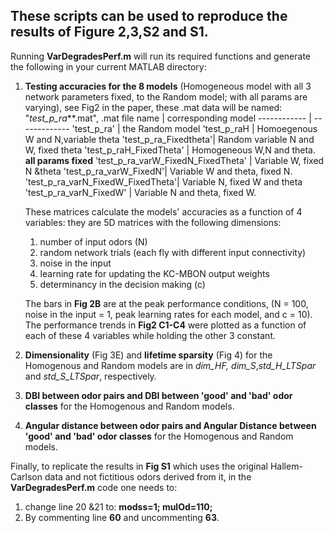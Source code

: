 ## These scripts can be used to reproduce the results of Figure 2,3,S2 and S1. 

Running **VarDegradesPerf.m** will run its required functions and generate the following in your current MATLAB directory:

1. **Testing accuracies for the 8 models** (Homogeneous model with all 3 network parameters fixed, to the Random model; with all params are varying), see Fig2 in the paper, these .mat data will be named: "*test_p_ra***.mat", 
   .mat file name | corresponding model
   ------------ | -------------
   'test_p_ra' | the Random model
   'test_p_raH | Homoegenous W and N,variable theta
   'test_p_ra_Fixedtheta'| Random variable N and W, fixed theta
   'test_p_raH_FixedTheta' | Homogeneous W,N and theta. **all params fixed**
   'test_p_ra_varW_FixedN_FixedTheta' | Variable W, fixed N &theta
   'test_p_ra_varW_FixedN'| Variable W and theta, fixed N. 
   'test_p_ra_varN_FixedW_FixedTheta'| Variable N, fixed W and theta
   'test_p_ra_varN_FixedW' | Variable N and theta, fixed W.

   These matrices calculate the models' accuracies as a function of 4 variables: they are 5D matrices with the following dimensions:
   1. number of input odors (N)
   2. random network trials (each fly with different input connectivity) 
   3. noise in the input
   4. learning rate for updating the KC-MBON output weights
   5. determinancy in the decision making (c) 

   The bars in **Fig 2B** are at the peak performance conditions, (N = 100, noise in the input = 1, peak learning rates for each model, and c = 10).      The performance trends in **Fig2 C1-C4** were plotted as a function of each of these 4 variables while holding the other 3 constant. 
                                          
1.  **Dimensionality** (Fig 3E) and **lifetime sparsity** (Fig 4) for the Homogenous and Random models are in *dim_HF, dim_S*,*std_H_LTSpar* and *std_S_LTSpar*, respectively.
1. **DBI between odor pairs and DBI between 'good' and 'bad' odor classes** for the Homogenous and Random models. 
1. **Angular distance between odor pairs and Angular Distance between 'good' and 'bad' odor classes** for the Homogenous and Random models.

Finally, to replicate the results in **Fig S1** which uses the original Hallem-Carlson data and not fictitious odors derived from it, in the **VarDegradesPerf.m** code one needs to:

1. change line 20 &21 to: **modss=1; mulOd=110;**
2. By commenting line **60** and uncommenting **63**. 

